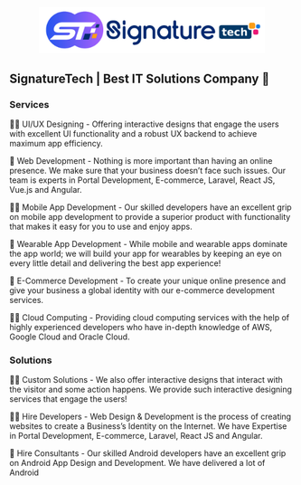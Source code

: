 <p align="center"><a href="https://signaturetech.in" target="_blank"><img src="https://raw.githubusercontent.com/SignatureTech/.github/main/logo.png" width="400"></a></p>

## SignatureTech | Best IT Solutions Company 👋

### **Services**

🙋‍♀️ UI/UX Designing - Offering interactive designs that engage the users with excellent UI functionality and a robust UX backend to achieve maximum app efficiency.

🌈 Web Development - Nothing is more important than having an online presence. We make sure that your business doesn’t face such issues. Our team is experts in Portal Development, E-commerce, Laravel, React JS, Vue.js and Angular.

👩‍💻 Mobile App Development - Our skilled developers have an excellent grip on mobile app development to provide a superior product with functionality that makes it easy for you to use and enjoy apps.

🍿 Wearable App Development - While mobile and wearable apps dominate the app world; we will build your app for wearables by keeping an eye on every little detail and delivering the best app experience!

🧙 E-Commerce Development - To create your unique online presence and give your business a global identity with our e-commerce development services.

👩‍💻 Cloud Computing - Providing cloud computing services with the help of highly experienced developers who have in-depth knowledge of AWS, Google Cloud and Oracle Cloud.


### **Solutions**
🙋‍♀️ Custom Solutions - We also offer interactive designs that interact with the visitor and some action happens. We provide such interactive designing services that engage the users!

👩‍💻 Hire Developers - Web Design & Development is the process of creating websites to create a Business’s Identity on the Internet. We have Expertise in Portal Development, E-commerce, Laravel, React JS and Angular.

🌈 Hire Consultants - Our skilled Android developers have an excellent grip on Android App Design and Development. We have delivered a lot of Android
